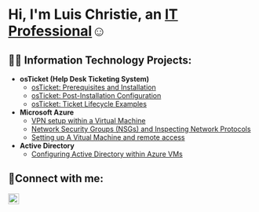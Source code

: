 <h1>Hi, I'm Luis Christie, an <a href="https://linkedin.com/in/LuisChristie">IT Professional</a>☺</h1>

<h2>👨‍💻 Information Technology Projects:</h2>

- <b>osTicket (Help Desk Ticketing System)</b>
  - [osTicket: Prerequisites and Installation](https://github.com/lchristi12/osticket-prereqs)
  - [osTicket: Post-Installation Configuration](https://github.com/lchristi12/post-install-config)
  - [osTicket: Ticket Lifecycle Examples](https://github.com/lchristi12/ticket-lifecycle)
- <b>Microsoft Azure</b>
  - [VPN setup within a Virtual Machine](https://github.com/lchristi12/VPN-Setup)
  - [Network Security Groups (NSGs) and Inspecting Network Protocols](https://github.com/lchristi12/azure-network-protocols)
  - [Setting up A Vitual Machine and remote access](https://github.com/lchristi12/azure-network-protocols)
- <b>Active Directory</b>
  - [Configuring Active Directory within Azure VMs](https://github.com/lchristi12/configure-ad)
<h2>🤳Connect with me:</h2>


[<img align="left" alt="Luis | LinkedIn" width="22px" src="https://cdn.jsdelivr.net/npm/simple-icons@v3/icons/linkedin.svg" />][linkedin]



[linkedin]: https://linkedin.com/in/Luis
